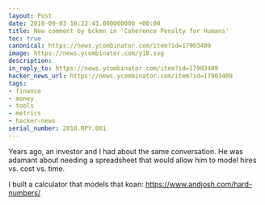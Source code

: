 ```yaml
---
layout: Post
date: 2018-09-03 16:22:41.000000000 +00:00
title: New comment by bckmn in 'Coherence Penalty for Humans'
toc: true
canonical: https://news.ycombinator.com/item?id=17903409
image: https://news.ycombinator.com/y18.svg
description:
in_reply_to: https://news.ycombinator.com/item?id=17903409
hacker_news_url: https://news.ycombinator.com/item?id=17903409
tags:
- finance
- money
- tools
- metrics
- hacker-news
serial_number: 2018.RPY.001
---
```

<p>Years ago, an investor and I had about the same conversation. He was adamant about needing a spreadsheet that would allow him to model hires vs. cost vs. time.<p>I built a calculator that models that koan: <a href="https://www.andjosh.com/hard-numbers/" rel="nofollow">https://www.andjosh.com/hard-numbers/</a></p>
